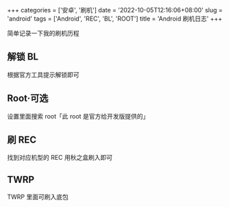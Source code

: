 +++
categories = ['安卓', '刷机']
date = '2022-10-05T12:16:06+08:00'
slug = 'android'
tags = ['Android', 'REC', 'BL', 'ROOT']
title = 'Android 刷机日志'
+++

简单记录一下我的刷机历程

## 解锁 BL

根据官方工具提示解锁即可

## Root·可选

设置里面搜索 root「此 root 是官方给开发版提供的」

## 刷 REC

找到对应机型的 REC 用秋之盒刷入即可

## TWRP

TWRP 里面可刷入底包
